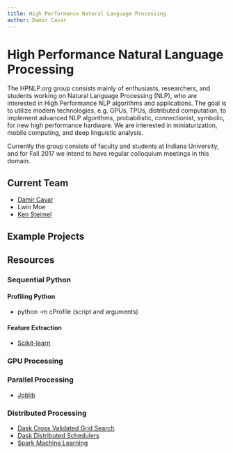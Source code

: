 ```yaml
---
title: High Performance Natural Language Processing
author: Damir Cavar
---
```

# High Performance Natural Language Processing

The HPNLP.org group consists mainly of enthusiasts, researchers, and students working on Natural
Language Processing (NLP), who are interested in High Performance NLP algorithms and applications.
The goal is to utilize modern technologies, e.g. GPUs, TPUs, distributed computation, to implement advanced
NLP algorithms, probabilistic, connectionist, symbolic, for new high performance hardware. We are interested
in miniaturization, mobile computing, and deep linguistic analysis.

Currently the group consists of faculty and students at Indiana University, and for Fall 2017 we intend to
have regular colloquium meetings in this domain.


## Current Team

- [Damir Cavar](http://damir.cavar.me/)
- Lwin Moe
- [Ken Steimel](http://ksteimel.duckdns.org)

## Example Projects

## Resources
### Sequential Python
#### Profiling Python
- python -m cProfile (script and arguments)
#### Feature Extraction
- [Scikit-learn](hpnlp.org/scikit-learn.md)
### GPU Processing
### Parallel Processing
- [Joblib](http://pythonhosted.org/joblib/)
### Distributed Processing

- [Dask Cross Validated Grid Search](http://dask-searchcv.readthedocs.io/en/latest/)
- [Dask Distributed Schedulers](https://distributed.readthedocs.io/en/latest/setup.html)
- [Spark Machine Learning](https://www.datacamp.com/community/tutorials/apache-spark-tutorial-machine-learning#model)
